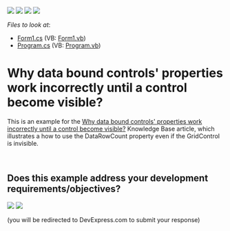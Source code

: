 <!-- default badges list -->
![](https://img.shields.io/endpoint?url=https://codecentral.devexpress.com/api/v1/VersionRange/128615602/10.1.4%2B)
[![](https://img.shields.io/badge/Open_in_DevExpress_Support_Center-FF7200?style=flat-square&logo=DevExpress&logoColor=white)](https://supportcenter.devexpress.com/ticket/details/E2582)
[![](https://img.shields.io/badge/📖_How_to_use_DevExpress_Examples-e9f6fc?style=flat-square)](https://docs.devexpress.com/GeneralInformation/403183)
[![](https://img.shields.io/badge/💬_Leave_Feedback-feecdd?style=flat-square)](#does-this-example-address-your-development-requirementsobjectives)
<!-- default badges end -->
<!-- default file list -->
*Files to look at*:

* [Form1.cs](./CS/WindowsApplication1/Form1.cs) (VB: [Form1.vb](./VB/WindowsApplication1/Form1.vb))
* [Program.cs](./CS/WindowsApplication1/Program.cs) (VB: [Program.vb](./VB/WindowsApplication1/Program.vb))
<!-- default file list end -->
# Why data bound controls' properties work incorrectly until a control become visible?


<p>This is an example for the  <a href="https://www.devexpress.com/Support/Center/p/K18426">Why data bound controls' properties work incorrectly until a control become visible?</a> Knowledge Base article, which illustrates a how to use the DataRowCount property even if the GridControl is invisible.</p>

<br/>


<!-- feedback -->
## Does this example address your development requirements/objectives?

[<img src="https://www.devexpress.com/support/examples/i/yes-button.svg"/>](https://www.devexpress.com/support/examples/survey.xml?utm_source=github&utm_campaign=why-data-bound-controls-properties-work-incorrectly-until-a-control-become-visible-e2582&~~~was_helpful=yes) [<img src="https://www.devexpress.com/support/examples/i/no-button.svg"/>](https://www.devexpress.com/support/examples/survey.xml?utm_source=github&utm_campaign=why-data-bound-controls-properties-work-incorrectly-until-a-control-become-visible-e2582&~~~was_helpful=no)

(you will be redirected to DevExpress.com to submit your response)
<!-- feedback end -->
